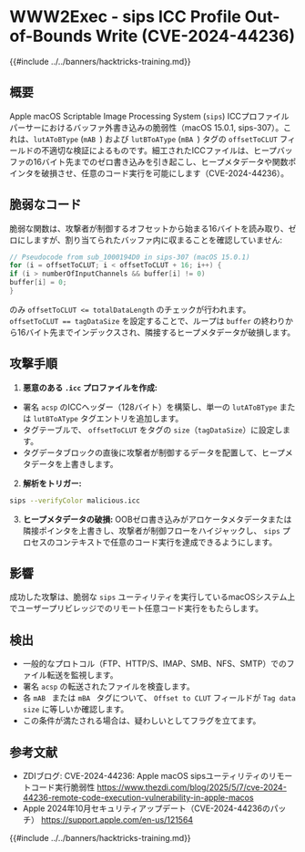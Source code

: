 # WWW2Exec - sips ICC Profile Out-of-Bounds Write (CVE-2024-44236)

{{#include ../../banners/hacktricks-training.md}}

## 概要

Apple macOS Scriptable Image Processing System (`sips`) ICCプロファイルパーサーにおけるバッファ外書き込みの脆弱性（macOS 15.0.1, sips-307）。これは、`lutAToBType` (`mAB `) および `lutBToAType` (`mBA `) タグの `offsetToCLUT` フィールドの不適切な検証によるものです。細工されたICCファイルは、ヒープバッファの16バイト先までのゼロ書き込みを引き起こし、ヒープメタデータや関数ポインタを破損させ、任意のコード実行を可能にします（CVE-2024-44236）。

## 脆弱なコード

脆弱な関数は、攻撃者が制御するオフセットから始まる16バイトを読み取り、ゼロにしますが、割り当てられたバッファ内に収まることを確認していません:
```c
// Pseudocode from sub_1000194D0 in sips-307 (macOS 15.0.1)
for (i = offsetToCLUT; i < offsetToCLUT + 16; i++) {
if (i > numberOfInputChannels && buffer[i] != 0)
buffer[i] = 0;
}
```
のみ `offsetToCLUT <= totalDataLength` のチェックが行われます。 `offsetToCLUT == tagDataSize` を設定することで、ループは `buffer` の終わりから16バイト先までインデックスされ、隣接するヒープメタデータが破損します。

## 攻撃手順

1. **悪意のある `.icc` プロファイルを作成:**
- 署名 `acsp` のICCヘッダー（128バイト）を構築し、単一の `lutAToBType` または `lutBToAType` タグエントリを追加します。
- タグテーブルで、 `offsetToCLUT` をタグの `size`（`tagDataSize`）に設定します。
- タグデータブロックの直後に攻撃者が制御するデータを配置して、ヒープメタデータを上書きします。
2. **解析をトリガー:**

```bash
sips --verifyColor malicious.icc
```

3. **ヒープメタデータの破損:** OOBゼロ書き込みがアロケータメタデータまたは隣接ポインタを上書きし、攻撃者が制御フローをハイジャックし、 `sips` プロセスのコンテキストで任意のコード実行を達成できるようにします。

## 影響

成功した攻撃は、脆弱な `sips` ユーティリティを実行しているmacOSシステム上でユーザープリビレッジでのリモート任意コード実行をもたらします。

## 検出

- 一般的なプロトコル（FTP、HTTP/S、IMAP、SMB、NFS、SMTP）でのファイル転送を監視します。
- 署名 `acsp` の転送されたファイルを検査します。
- 各 `mAB ` または `mBA ` タグについて、 `Offset to CLUT` フィールドが `Tag data size` に等しいか確認します。
- この条件が満たされる場合は、疑わしいとしてフラグを立てます。

## 参考文献

- ZDIブログ: CVE-2024-44236: Apple macOS sipsユーティリティのリモートコード実行脆弱性
https://www.thezdi.com/blog/2025/5/7/cve-2024-44236-remote-code-execution-vulnerability-in-apple-macos
- Apple 2024年10月セキュリティアップデート（CVE-2024-44236のパッチ）
https://support.apple.com/en-us/121564

{{#include ../../banners/hacktricks-training.md}}
